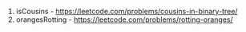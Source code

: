 1. isCousins - https://leetcode.com/problems/cousins-in-binary-tree/
2. orangesRotting - https://leetcode.com/problems/rotting-oranges/
